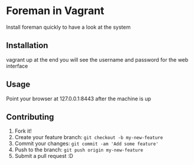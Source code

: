# Foreman in Vagrant

Install foreman quickly to have a look at the system

## Installation

vagrant up
at the end you will see the username and password for the web interface

## Usage

Point your browser at 127.0.0.1:8443 after the machine is up

## Contributing

1. Fork it!
2. Create your feature branch: `git checkout -b my-new-feature`
3. Commit your changes: `git commit -am 'Add some feature'`
4. Push to the branch: `git push origin my-new-feature`
5. Submit a pull request :D


